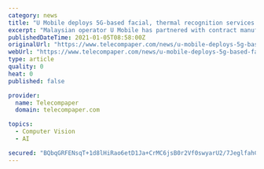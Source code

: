 ```yaml
---
category: news
title: "U Mobile deploys 5G-based facial, thermal recognition services at Hotayi facilities in Malaysia"
excerpt: "Malaysian operator U Mobile has partnered with contract manufacturer Hotayi Electronic to implement mass workforce management services via two use cases at its facility in Penang. The use cases are a 5G-enabled Smart AI Facial Recognition tool,"
publishedDateTime: 2021-01-05T08:58:00Z
originalUrl: "https://www.telecompaper.com/news/u-mobile-deploys-5g-based-facial-thermal-recognition-services-at-hotayi-facilities-in-malaysia--1367514"
webUrl: "https://www.telecompaper.com/news/u-mobile-deploys-5g-based-facial-thermal-recognition-services-at-hotayi-facilities-in-malaysia--1367514"
type: article
quality: 0
heat: 0
published: false

provider:
  name: Telecompaper
  domain: telecompaper.com

topics:
  - Computer Vision
  - AI

secured: "BQbqGRFENsqT+1d8lHiRao6etD1Ja+CrMC6jsB0r2Vf0swyarU2/7JeglfahChWkx3e60dAKCwITxTBjmAbBAiBZKlCJ3phboX3Mi5pRglEQzUutXBP9DddJRyXad0vOLOw7C1kMXMoW9GAKl+YS5h96TGx1qdnReZ/RkX9Vzl0b+1lZoZtK2owEx9WJl35SR9W18zz4qxlCHEn9v+1ro7E3SkO5np/HW+gbX60exJWg0cXqICxPUagPbCmpQUZsQX6NR5L45jCWK5DM0RraCOJrISWy040oJT5m+vEHXSFzH93Y7B+n7r+xaSYOEMNY1KUXypvBhxZhjLQlVkCn7GnILlxRtD/uBhNUAdav7BM=;ZV2FXSk5FsetJXUAXki8JA=="
---
```


